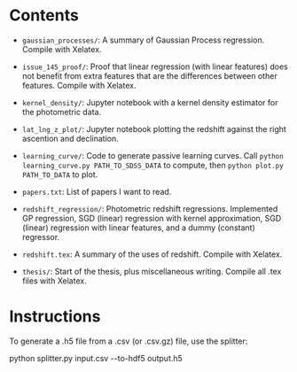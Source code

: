 # Contents

 - `gaussian_processes/`: A summary of Gaussian Process regression. Compile with Xelatex.

 - `issue_145_proof/`: Proof that linear regression (with linear features) does not benefit from extra features that are the differences between other features. Compile with Xelatex.

 - `kernel_density/`: Jupyter notebook with a kernel density estimator for the photometric data.

 - `lat_lng_z_plot/`: Jupyter notebook plotting the redshift against the right ascention and declination.

 - `learning_curve/`: Code to generate passive learning curves. Call `python learning_curve.py PATH_TO_SDSS_DATA` to compute, then `python plot.py PATH_TO_DATA` to plot.

 - `papers.txt`: List of papers I want to read.

 - `redshift_regression/`: Photometric redshift regressions. Implemented GP regression, SGD (linear) regression with kernel approximation, SGD (linear) regression with linear features, and a dummy (constant) regressor.

 - `redshift.tex`: A summary of the uses of redshift. Compile with Xelatex.

 - `thesis/`: Start of the thesis, plus miscellaneous writing. Compile all .tex files with Xelatex.

# Instructions

To generate a .h5 file from a .csv (or .csv.gz) file, use the splitter:

python splitter.py input.csv --to-hdf5 output.h5
